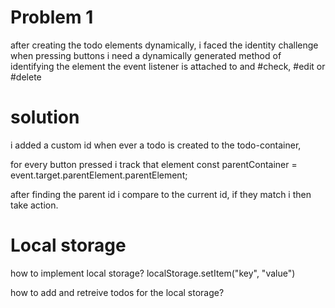  <!-- to create html elements and append then to the todos container -->

# Problem 1

after creating the todo elements dynamically, i faced the identity challenge when pressing buttons i need a dynamically generated method of identifying the element the event listener is attached to and #check, #edit or #delete 

# solution
i added a custom id when ever a todo is created to the todo-container,

for every button pressed i track that element 
const parentContainer = event.target.parentElement.parentElement;

after finding the parent id i compare to the current id, if they match i then take action.


# Local storage

how to implement local storage?
localStorage.setItem("key", "value")

how to add and retreive todos for the local storage?